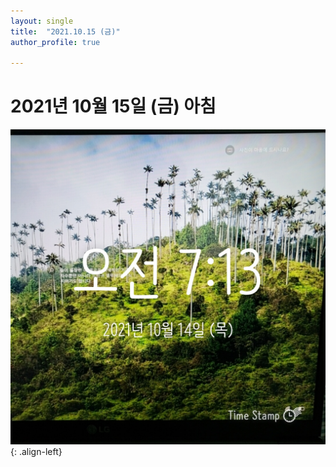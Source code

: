 ```yaml
---
layout: single
title:  "2021.10.15 (금)"
author_profile: true

---
```


# 2021년 10월 15일 (금) 아침
![image](/assets/images/morning/20211014.jpg)
{: .align-left}
